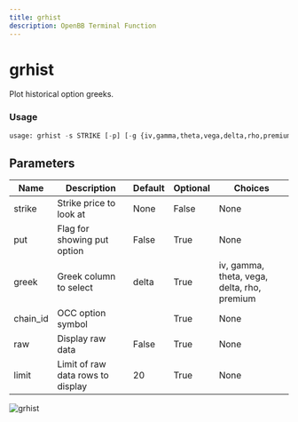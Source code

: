 ```yaml
---
title: grhist
description: OpenBB Terminal Function
---
```


# grhist

Plot historical option greeks.

### Usage 
```python
usage: grhist -s STRIKE [-p] [-g {iv,gamma,theta,vega,delta,rho,premium}] [-c CHAIN_ID] [-r] [-l LIMIT]
```

## Parameters

| Name | Description | Default | Optional | Choices |
| ---- | ----------- | ------- | -------- | ------- |
| strike | Strike price to look at | None | False | None |
| put | Flag for showing put option | False | True | None |
| greek | Greek column to select | delta | True | iv, gamma, theta, vega, delta, rho, premium |
| chain_id | OCC option symbol |  | True | None |
| raw | Display raw data | False | True | None |
| limit | Limit of raw data rows to display | 20 | True | None |


![grhist](https://user-images.githubusercontent.com/46355364/154278932-086a0005-be71-4493-843d-3f9100a60905.png)

